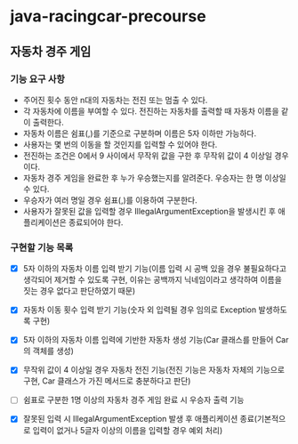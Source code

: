 # java-racingcar-precourse

## 자동차 경주 게임

### 기능 요구 사항

- 주어진 횟수 동안 n대의 자동차는 전진 또는 멈출 수 있다.
- 각 자동차에 이름을 부여할 수 있다. 전진하는 자동차를 출력할 때 자동차 이름을 같이 출력한다.
- 자동차 이름은 쉼표(,)를 기준으로 구분하며 이름은 5자 이하만 가능하다.
- 사용자는 몇 번의 이동을 할 것인지를 입력할 수 있어야 한다.
- 전진하는 조건은 0에서 9 사이에서 무작위 값을 구한 후 무작위 값이 4 이상일 경우이다.
- 자동차 경주 게임을 완료한 후 누가 우승했는지를 알려준다. 우승자는 한 명 이상일 수 있다.
- 우승자가 여러 명일 경우 쉼표(,)를 이용하여 구분한다.
- 사용자가 잘못된 값을 입력할 경우 IllegalArgumentException을 발생시킨 후 애플리케이션은 종료되어야 한다.

### 구현할 기능 목록

- [x] 5자 이하의 자동차 이름 입력 받기 기능(이름 입력 시 공백 있을 경우 불필요하다고 생각되어 제거할 수 있도록 구현,
  이유는 공백까지 닉네임이라고 생각하여 이름을 짓는 경우 없다고 판단하였기 때문)
- [x] 자동차 이동 횟수 입력 받기 기능(숫자 외 입력될 경우 임의로 Exception 발생하도록 구현)
- [x] 5자 이하의 자동차 이름 입력에 기반한 자동차 생성 기능(Car 클래스를 만들어 Car의 객체를 생성)
- [x] 무작위 값이 4 이상일 경우 자동차 전진 기능(전진 기능은 자동차 자체의 기능으로 구현,
  Car 클래스가 가진 메서드로 충분하다고 판단)
- [ ] 쉼표로 구분한 1명 이상의 자동차 경주 게임 완료 시 우승자 출력 기능
- [x] 잘못된 입력 시 IllegalArgumentException 발생 후 애플리케이션 종료(기본적으로 입력이 없거나
  5글자 이상의 이름을 입력할 경우 예외 처리)


